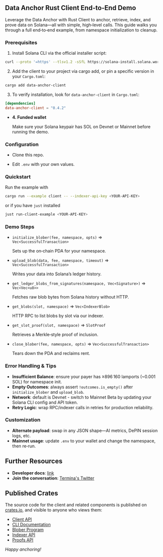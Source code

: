 ## Data Anchor Rust Client End‑to‑End Demo

Leverage the Data Anchor with Rust Client to anchor, retrieve, index, and prove data on Solana—all with simple,
high‑level calls. This guide walks you through a full end‑to‑end example, from namespace initialization to
cleanup.

### Prerequisites

1. Install Solana CLI via the official installer script:

```bash
curl --proto '=https' --tlsv1.2 -sSfL https://solana-install.solana.workers.dev | bash
```

2. Add the client to your project via cargo add, or pin a specific version in your `Cargo.toml`:

```bash
cargo add data-anchor-client
```

3. To verify installation, look for `data-anchor-client` in `Cargo.toml`:

```toml
[dependencies]
data-anchor-client = "0.4.2"
```

- **4. Funded wallet**

  Make sure your Solana keypair has SOL on Devnet or Mainnet before running the demo.

### Configuration

- Clone this repo.

- Edit `.env` with your own values.

### Quickstart

Run the example with

```bash
cargo run --example client -- --indexer-api-key <YOUR-API-KEY>
```

or if you have `just` installed

```bash
just run-client-example <YOUR-API-KEY>
```

### Demo Steps

- `initialize_blober(fee, namespace, opts)` ⇒ `Vec<SuccessfulTransaction>`

  Sets up the on‑chain PDA for your namespace.

- `upload_blob(data, fee, namespace, timeout)` ⇒ `Vec<SuccessfulTransaction>`

  Writes your data into Solana’s ledger history.

- `get_ledger_blobs_from_signatures(namespace, Vec<Signature>)` ⇒ `Vec<Vec<u8>>`

  Fetches raw blob bytes from Solana history without HTTP.

- `get_blobs(slot, namespace)` ⇒ `Vec<IndexerBlob>`

  HTTP RPC to list blobs by slot via our indexer.

- `get_slot_proof(slot, namespace)` ⇒ `SlotProof`

  Retrieves a Merkle‐style proof of inclusion.

- `close_blober(fee, namespace, opts)` ⇒ `Vec<SuccessfulTransaction>`

  Tears down the PDA and reclaims rent.

### Error Handling & Tips

- **Insufficient Balance**: ensure your payer has ≥896 160 lamports (~0.001 SOL) for namespace init.
- **Empty Outcomes**: always assert `!outcomes.is_empty()` after `initialize_blober` and `upload_blob`.
- **Network**: default is Devnet - switch to Mainnet Beta by updating your Solana CLI config and API token.
- **Retry Logic**: wrap RPC/indexer calls in retries for production reliability.

### Customization

- **Alternate payload**: swap in any JSON shape—AI metrics, DePIN session logs, etc.
- **Mainnet usage**: update `.env` to your wallet and change the namespace, then re‑run.

## Further Resources

- **Developer docs**: [link](https://docs.termina.technology/documentation/network-extension-stack/modules/data-anchor)
- **Join the conversation**: [Termina's Twitter](https://x.com/Terminaxyz)

## Published Crates

The source code for the client and related components is published on [crates.io](https://crates.io), and visible to anyone who views them:

- [Client API](https://docs.rs/data-anchor-client/latest/data_anchor_client/)
- [CLI Documentation](https://docs.rs/data-anchor/latest/data_anchor/)
- [Blober Program](https://docs.rs/data-anchor-blober/latest/data_anchor_blober/)
- [Indexer API](https://docs.rs/data-anchor-api/latest/data_anchor_api/)
- [Proofs API](https://docs.rs/data-anchor-proofs/latest/data_anchor_proofs/)

_Happy anchoring!_
